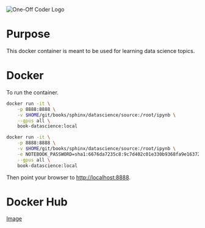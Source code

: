 ![One-Off Coder Logo](../logo.png "One-Off Coder")

# Purpose

This docker container is meant to be used for learning data science topics.

# Docker

To run the container.

```bash
docker run -it \
    -p 8888:8888 \
    -v $HOME/git/books/sphinx/datascience/source:/root/ipynb \
    --gpus all \
    book-datascience:local

docker run -it \
    -p 8888:8888 \
    -v $HOME/git/books/sphinx/datascience/source:/root/ipynb \
    -e NOTEBOOK_PASSWORD=sha1:6676da7235c8:9c7d402c01e330b9368fa9e1637233748be11cc5 \
    --gpus all \
    book-datascience:local
```

Then point your browser to [http://localhost:8888](http://localhost:8888).

# Docker Hub

[Image](https://hub.docker.com/r/oneoffcoder/book-datascience)
